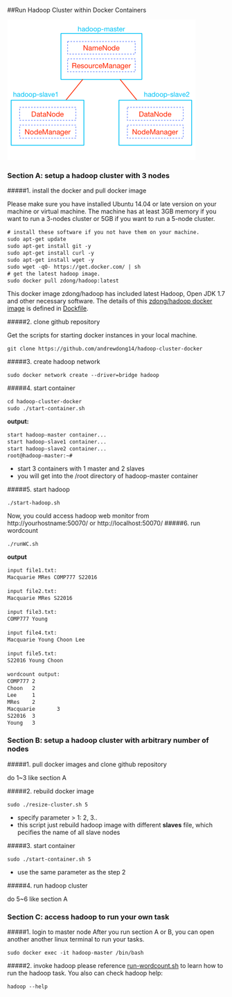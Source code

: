 ##Run Hadoop Cluster within Docker Containers


![](https://raw.githubusercontent.com/andrewdong14/hadoop-cluster-docker/master/hadoop-cluster-docker.png)


### Section A: setup a hadoop cluster with 3 nodes

#####1. install the docker and pull docker image

Please make sure you have installed Ubuntu 14.04 or late version on your machine or virtual machine. The machine has at least 3GB memory if you want to run a 3-nodes cluster or 5GB if you want to run a 5-node cluster.
```
# install these software if you not have them on your machine.
sudo apt-get update
sudo apt-get install git -y
sudo apt-get install curl -y
sudo apt-get install wget -y
sudo wget -qO- https://get.docker.com/ | sh
# get the latest hadoop image.
sudo docker pull zdong/hadoop:latest
```
This docker image zdong/hadoop has included latest Hadoop, Open JDK 1.7 and other necessary software. The details of this [zdong/hadoop docker image](https://hub.docker.com/r/zdong/hadoop/) is defined in [Dockfile](https://raw.githubusercontent.com/andrewdong14/hadoop-cluster-docker/master/Dockerfile).

#####2. clone github repository

Get the scripts for starting docker instances in your local machine.
```
git clone https://github.com/andrewdong14/hadoop-cluster-docker
```

#####3. create hadoop network

```
sudo docker network create --driver=bridge hadoop
```

#####4. start container

```
cd hadoop-cluster-docker
sudo ./start-container.sh
```

**output:**

```
start hadoop-master container...
start hadoop-slave1 container...
start hadoop-slave2 container...
root@hadoop-master:~#
```
- start 3 containers with 1 master and 2 slaves
- you will get into the /root directory of hadoop-master container

#####5. start hadoop

```
./start-hadoop.sh
```
Now, you could access hadoop web monitor from http://yourhostname:50070/ or http://localhost:50070/
#####6. run wordcount

```
./runWC.sh
```

**output**

```
input file1.txt:
Macquarie MRes COMP777 S22016

input file2.txt:
Macquarie MRes S22016

input file3.txt:
COMP777 Young

input file4.txt:
Macquarie Young Choon Lee

input file5.txt:
S22016 Young Choon

wordcount output:
COMP777 2
Choon   2
Lee     1
MRes    2
Macquarie       3
S22016  3
Young   3

```

### Section B: setup a hadoop cluster with arbitrary number of nodes

#####1. pull docker images and clone github repository

do 1~3 like section A

#####2. rebuild docker image

```
sudo ./resize-cluster.sh 5
```
- specify parameter > 1: 2, 3..
- this script just rebuild hadoop image with different **slaves** file, which pecifies the name of all slave nodes


#####3. start container

```
sudo ./start-container.sh 5
```
- use the same parameter as the step 2

#####4. run hadoop cluster

do 5~6 like section A

### Section C: access hadoop to run your own task

#####1. login to master node
After you run section A or B, you can open another another linux terminal to run your tasks.
```
sudo docker exec -it hadoop-master /bin/bash
```

#####2. invoke hadoop
please reference [run-wordcount.sh](https://raw.githubusercontent.com/andrewdong14/hadoop-cluster-docker/master/config/run-wordcount.sh) to learn how to run the hadoop task. You also can check hadoop help:
```
hadoop --help
```
